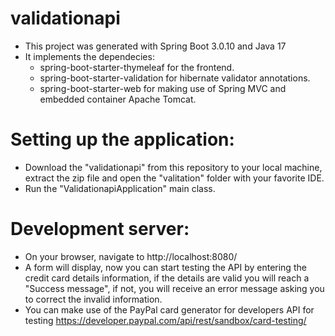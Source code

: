 # validationapi
* This project was generated with Spring Boot 3.0.10 and Java 17
* It implements the dependecies:
  - spring-boot-starter-thymeleaf for the frontend.
  - spring-boot-starter-validation for hibernate validator annotations.
  - spring-boot-starter-web for making use of Spring MVC and embedded container Apache Tomcat.

# Setting up the application:
* Download the "validationapi" from this repository to your local machine, extract the zip file and open the "valitation" folder with your favorite IDE. 
* Run the "ValidationapiApplication" main class.
  
# Development server:
* On your browser, navigate to http://localhost:8080/
* A form will display, now you can start testing the API by entering the credit card details information, if the details are valid you will reach a "Success message", if not, you will receive an error message asking you to correct the invalid information.
* You can make use of the PayPal card generator for developers API for testing https://developer.paypal.com/api/rest/sandbox/card-testing/ 

